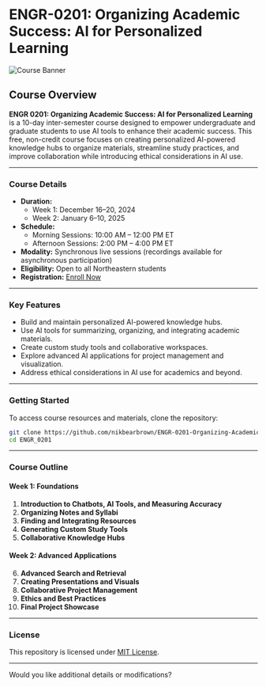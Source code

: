 
# ENGR-0201: Organizing Academic Success: AI for Personalized Learning  

![Course Banner](https://github.com/nikbearbrown/ENGR-0201-Organizing-Academic-Success-AI-for-Personalized-Learning/blob/a5a87895af4b2ac781a5eeb9df884655c07a545d/ENGR_0201/umddofnwzoy.png)  

## Course Overview  

**ENGR 0201: Organizing Academic Success: AI for Personalized Learning** is a 10-day inter-semester course designed to empower undergraduate and graduate students to use AI tools to enhance their academic success. This free, non-credit course focuses on creating personalized AI-powered knowledge hubs to organize materials, streamline study practices, and improve collaboration while introducing ethical considerations in AI use.

---

### Course Details  

- **Duration:**  
  - Week 1: December 16–20, 2024  
  - Week 2: January 6–10, 2025  
- **Schedule:**  
  - Morning Sessions: 10:00 AM – 12:00 PM ET  
  - Afternoon Sessions: 2:00 PM – 4:00 PM ET  
- **Modality:** Synchronous live sessions (recordings available for asynchronous participation)  
- **Eligibility:** Open to all Northeastern students  
- **Registration:** [Enroll Now](https://northeastern.instructure.com/enroll/XXDTD7)  

---

### Key Features  

- Build and maintain personalized AI-powered knowledge hubs.  
- Use AI tools for summarizing, organizing, and integrating academic materials.  
- Create custom study tools and collaborative workspaces.  
- Explore advanced AI applications for project management and visualization.  
- Address ethical considerations in AI use for academics and beyond.  

---

### Getting Started  

To access course resources and materials, clone the repository:  

```bash  
git clone https://github.com/nikbearbrown/ENGR-0201-Organizing-Academic-Success-AI-for-Personalized-Learning.git  
cd ENGR_0201
```  

---

### Course Outline  

#### Week 1: Foundations  
1. **Introduction to Chatbots, AI Tools, and Measuring Accuracy**  
2. **Organizing Notes and Syllabi**  
3. **Finding and Integrating Resources**  
4. **Generating Custom Study Tools**  
5. **Collaborative Knowledge Hubs**  

#### Week 2: Advanced Applications  
6. **Advanced Search and Retrieval**  
7. **Creating Presentations and Visuals**  
8. **Collaborative Project Management**  
9. **Ethics and Best Practices**  
10. **Final Project Showcase**  

---

### License  

This repository is licensed under [MIT License](LICENSE).  

---

Would you like additional details or modifications?
